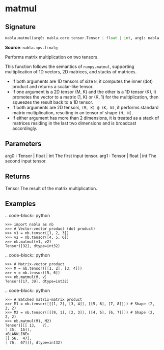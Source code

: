 # matmul

## Signature

```python
nabla.matmul(arg0: nabla.core.tensor.Tensor | float | int, arg1: nabla.core.tensor.Tensor | float | int) -> nabla.core.tensor.Tensor
```

**Source**: `nabla.ops.linalg`

Performs matrix multiplication on two tensors.

This function follows the semantics of `numpy.matmul`, supporting
multiplication of 1D vectors, 2D matrices, and stacks of matrices.

- If both arguments are 1D tensors of size `N`, it computes the inner
  (dot) product and returns a scalar-like tensor.
- If one argument is a 2D tensor (M, K) and the other is a 1D tensor (K),
  it promotes the vector to a matrix (1, K) or (K, 1) for the
  multiplication, then squeezes the result back to a 1D tensor.
- If both arguments are 2D tensors, `(M, K) @ (K, N)`, it performs standard
  matrix multiplication, resulting in an tensor of shape `(M, N)`.
- If either argument has more than 2 dimensions, it is treated as a stack
  of matrices residing in the last two dimensions and is broadcast accordingly.

Parameters
----------
arg0 : Tensor | float | int
    The first input tensor.
arg1 : Tensor | float | int
    The second input tensor.

Returns
-------
Tensor
    The result of the matrix multiplication.

Examples
--------

.. code-block:: python

    >>> import nabla as nb
    >>> # Vector-vector product (dot product)
    >>> v1 = nb.tensor([1, 2, 3])
    >>> v2 = nb.tensor([4, 5, 6])
    >>> nb.matmul(v1, v2)
    Tensor([32], dtype=int32)


.. code-block:: python

    >>> # Matrix-vector product
    >>> M = nb.tensor([[1, 2], [3, 4]])
    >>> v = nb.tensor([5, 6])
    >>> nb.matmul(M, v)
    Tensor([17, 39], dtype=int32)


.. code-block:: python

    >>> # Batched matrix-matrix product
    >>> M1 = nb.tensor([[[1, 2], [3, 4]], [[5, 6], [7, 8]]]) # Shape (2, 2, 2)
    >>> M2 = nb.tensor([[[9, 1], [2, 3]], [[4, 5], [6, 7]]]) # Shape (2, 2, 2)
    >>> nb.matmul(M1, M2)
    Tensor([[[ 13,   7],
    [ 35,  15]],
    <BLANKLINE>
    [[ 56,  47],
    [ 76,  67]]], dtype=int32)

